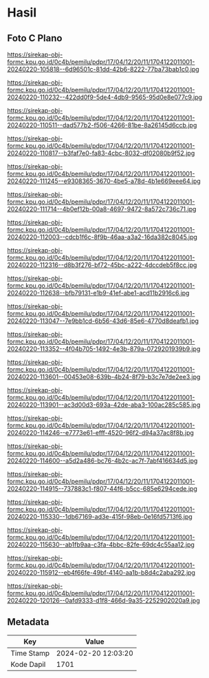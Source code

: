 # Hasil

## Foto C Plano

https://sirekap-obj-formc.kpu.go.id/0c4b/pemilu/pdpr/17/04/12/20/11/1704122011001-20240220-105818--6d96501c-81dd-42b6-8222-77ba73bab1c0.jpg

https://sirekap-obj-formc.kpu.go.id/0c4b/pemilu/pdpr/17/04/12/20/11/1704122011001-20240220-110232--422dd0f9-5de4-4db9-9565-95d0e8e077c9.jpg

https://sirekap-obj-formc.kpu.go.id/0c4b/pemilu/pdpr/17/04/12/20/11/1704122011001-20240220-110511--dad577b2-f506-4266-81be-8a26145d6ccb.jpg

https://sirekap-obj-formc.kpu.go.id/0c4b/pemilu/pdpr/17/04/12/20/11/1704122011001-20240220-110817--b3faf7e0-fa83-4cbc-8032-df02080b9f52.jpg

https://sirekap-obj-formc.kpu.go.id/0c4b/pemilu/pdpr/17/04/12/20/11/1704122011001-20240220-111245--e9308365-3670-4be5-a78d-4b1e669eee64.jpg

https://sirekap-obj-formc.kpu.go.id/0c4b/pemilu/pdpr/17/04/12/20/11/1704122011001-20240220-111714--4b0ef12b-00a8-4697-9472-8a572c736c71.jpg

https://sirekap-obj-formc.kpu.go.id/0c4b/pemilu/pdpr/17/04/12/20/11/1704122011001-20240220-112003--cdcb1f6c-8f9b-46aa-a3a2-16da382c8045.jpg

https://sirekap-obj-formc.kpu.go.id/0c4b/pemilu/pdpr/17/04/12/20/11/1704122011001-20240220-112316--d8b3f276-bf72-45bc-a222-4dccdeb5f8cc.jpg

https://sirekap-obj-formc.kpu.go.id/0c4b/pemilu/pdpr/17/04/12/20/11/1704122011001-20240220-112638--bfb79131-e1b9-41ef-abe1-acd11b2916c6.jpg

https://sirekap-obj-formc.kpu.go.id/0c4b/pemilu/pdpr/17/04/12/20/11/1704122011001-20240220-113047--7e9bb1cd-6b56-43d6-85e6-4770d8deafb1.jpg

https://sirekap-obj-formc.kpu.go.id/0c4b/pemilu/pdpr/17/04/12/20/11/1704122011001-20240220-113352--4f04b705-1492-4e3b-879a-0729201939b9.jpg

https://sirekap-obj-formc.kpu.go.id/0c4b/pemilu/pdpr/17/04/12/20/11/1704122011001-20240220-113601--00453e08-639b-4b24-8f79-b3c7e7de2ee3.jpg

https://sirekap-obj-formc.kpu.go.id/0c4b/pemilu/pdpr/17/04/12/20/11/1704122011001-20240220-113901--ac3d00d3-693a-42de-aba3-100ac285c585.jpg

https://sirekap-obj-formc.kpu.go.id/0c4b/pemilu/pdpr/17/04/12/20/11/1704122011001-20240220-114246--e7773e61-efff-4520-96f2-d94a37ac8f8b.jpg

https://sirekap-obj-formc.kpu.go.id/0c4b/pemilu/pdpr/17/04/12/20/11/1704122011001-20240220-114600--a5d2a486-bc76-4b2c-ac7f-7abf416634d5.jpg

https://sirekap-obj-formc.kpu.go.id/0c4b/pemilu/pdpr/17/04/12/20/11/1704122011001-20240220-114915--737883c1-f807-44f6-b5cc-685e6294cede.jpg

https://sirekap-obj-formc.kpu.go.id/0c4b/pemilu/pdpr/17/04/12/20/11/1704122011001-20240220-115330--1db67169-ad3e-415f-98eb-0e16fd5713f6.jpg

https://sirekap-obj-formc.kpu.go.id/0c4b/pemilu/pdpr/17/04/12/20/11/1704122011001-20240220-115630--ab1fb9aa-c3fa-4bbc-82fe-69dc4c55aa12.jpg

https://sirekap-obj-formc.kpu.go.id/0c4b/pemilu/pdpr/17/04/12/20/11/1704122011001-20240220-115912--eb4f66fe-49bf-4140-aa1b-b8d4c2aba292.jpg

https://sirekap-obj-formc.kpu.go.id/0c4b/pemilu/pdpr/17/04/12/20/11/1704122011001-20240220-120126--0afd9333-d1f8-466d-9a35-2252902020a9.jpg


## Metadata

| Key        | Value               |
| ---------- | ------------------- |
| Time Stamp | 2024-02-20 12:03:20 |
| Kode Dapil | 1701                |



